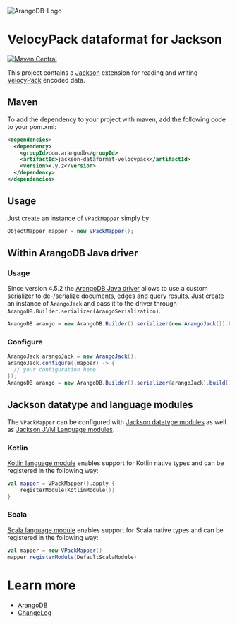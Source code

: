 ![ArangoDB-Logo](https://www.arangodb.com/docs/assets/arangodb_logo_2016_inverted.png)

# VelocyPack dataformat for Jackson

[![Maven Central](https://maven-badges.herokuapp.com/maven-central/com.arangodb/jackson-dataformat-velocypack/badge.svg)](https://maven-badges.herokuapp.com/maven-central/com.arangodb/jackson-dataformat-velocypack)

This project contains a [Jackson](https://github.com/FasterXML/jackson) extension for reading and writing [VelocyPack](https://github.com/arangodb/velocypack) encoded data.

## Maven

To add the dependency to your project with maven, add the following code to your pom.xml:

```XML
<dependencies>
  <dependency>
    <groupId>com.arangodb</groupId>
    <artifactId>jackson-dataformat-velocypack</artifactId>
    <version>x.y.z</version>
  </dependency>
</dependencies>
```

## Usage

Just create an instance of `VPackMapper` simply by:

```java
ObjectMapper mapper = new VPackMapper();
```

## Within ArangoDB Java driver

### Usage

Since version 4.5.2 the [ArangoDB Java driver](https://github.com/arangodb/arangodb-java-driver) allows to use a custom 
serializer to de-/serialize documents, edges and query results. Just create an instance of `ArangoJack` and pass it to the driver through `ArangoDB.Builder.serializer(ArangoSerialization)`.

```java
ArangoDB arango = new ArangoDB.Builder().serializer(new ArangoJack()).build();
```

### Configure

```java
ArangoJack arangoJack = new ArangoJack();
arangoJack.configure((mapper) -> {
  // your configuration here
});
ArangoDB arango = new ArangoDB.Builder().serializer(arangoJack).build();
```

## Jackson datatype and language modules

The `VPackMapper` can be configured with [Jackson datatype modules](https://github.com/FasterXML/jackson#third-party-datatype-modules)
as well as [Jackson JVM Language modules](https://github.com/FasterXML/jackson#jvm-language-modules).

### Kotlin

[Kotlin language module](https://github.com/FasterXML/jackson-module-kotlin) enables support for Kotlin native types 
and can be registered in the following way:

```kotlin
val mapper = VPackMapper().apply {
    registerModule(KotlinModule())
}
```

### Scala

[Scala language module](https://github.com/FasterXML/jackson-module-scala) enables support for Scala native types 
and can be registered in the following way:

```scala
val mapper = new VPackMapper()
mapper.registerModule(DefaultScalaModule)
```

# Learn more

- [ArangoDB](https://www.arangodb.com/)
- [ChangeLog](ChangeLog.md)
